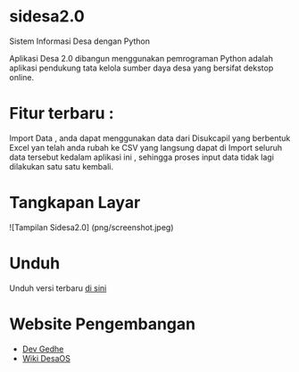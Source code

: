 # sidesa2.0
Sistem Informasi Desa dengan Python

Aplikasi Desa 2.0 dibangun menggunakan pemrograman Python adalah aplikasi 
pendukung tata kelola sumber daya desa yang bersifat dekstop online. 

# Fitur terbaru :

Import Data , anda dapat menggunakan data dari Disukcapil yang berbentuk 
Excel yan telah anda rubah ke CSV yang langsung dapat di Import seluruh 
data tersebut kedalam aplikasi ini , sehingga proses input data tidak 
lagi dilakukan satu satu kembali.

# Tangkapan Layar

![Tampilan Sidesa2.0] (png/screenshot.jpeg)

# Unduh

Unduh versi terbaru [di sini](https://github.com/gedhe/sidesa2.0/archive/master.zip)

# Website Pengembangan

* [Dev Gedhe](http://dev.gedhe.or.id)
* [Wiki DesaOS](http://wiki.desaos.web.id/index.php/Sidesa2.0)

